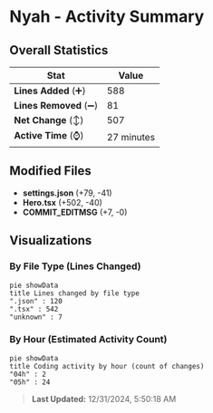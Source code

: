 # Nyah - Activity Summary 

## Overall Statistics

| Stat                   | Value                                                             |
| ---------------------- | ----------------------------------------------------------------- |
| **Lines Added** (➕)   | 588                                          |
| **Lines Removed** (➖) | 81                                        |
| **Net Change** (↕)    | 507                |
| **Active Time** (⌚)   | 27 minutes |


## Modified Files
- **settings.json** (+79, -41)
- **Hero.tsx** (+502, -40)
- **COMMIT_EDITMSG** (+7, -0)

## Visualizations

### By File Type (Lines Changed)

```mermaid
pie showData
title Lines changed by file type
".json" : 120
".tsx" : 542
"unknown" : 7
```

### By Hour (Estimated Activity Count)

```mermaid
pie showData
title Coding activity by hour (count of changes)
"04h" : 2
"05h" : 24
```


> **Last Updated:** 12/31/2024, 5:50:18 AM